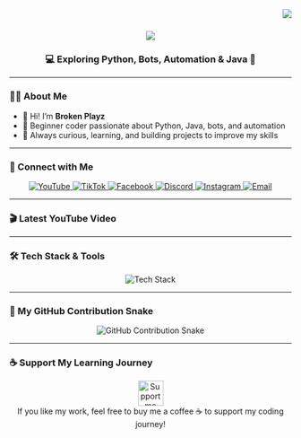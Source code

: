 <img align="right" src="https://visitor-badge.laobi.icu/badge?page_id=brokenplayz23.brokenplayz23" />

<h1 align="center">
  <img src="https://readme-typing-svg.herokuapp.com/?font=Righteous&size=35&center=true&vCenter=true&width=500&height=70&duration=4000&lines=Hi+There!+👋;+I'm+Broken+Playz!" />
</h1>

<h3 align="center">💻 Exploring Python, Bots, Automation & Java 🚀</h3>

---

### 👨‍💻 About Me
- 👋 Hi! I’m <strong>Broken Playz</strong>
- 🌱 Beginner coder passionate about Python, Java, bots, and automation
- 🎯 Always curious, learning, and building projects to improve my skills

---

### 🔗 Connect with Me

<p align="center">
  <a href="https://www.youtube.com/@BrokenPlayz23" target="_blank" rel="noopener noreferrer">
    <img src="https://img.shields.io/badge/YouTube-FF0000?style=for-the-badge&logo=youtube&logoColor=white" alt="YouTube" />
  </a>
  <a href="https://www.tiktok.com/@brokenplayz23_" target="_blank" rel="noopener noreferrer">
    <img src="https://img.shields.io/badge/TikTok-000000?style=for-the-badge&logo=tiktok&logoColor=white" alt="TikTok" />
  </a>
  <a href="https://www.facebook.com/brokenplayz233/" target="_blank" rel="noopener noreferrer">
    <img src="https://img.shields.io/badge/Facebook-1877F2?style=for-the-badge&logo=facebook&logoColor=white" alt="Facebook" />
  </a>
  <a href="https://discord.gg/fGxrRu6FCE" target="_blank" rel="noopener noreferrer">
    <img src="https://img.shields.io/badge/Discord-5865F2?style=for-the-badge&logo=discord&logoColor=white" alt="Discord" />
  </a>
  <a href="https://www.instagram.com/brokenplayz23/" target="_blank" rel="noopener noreferrer">
    <img src="https://img.shields.io/badge/Instagram-E4405F?style=for-the-badge&logo=instagram&logoColor=white" alt="Instagram" />
  </a>
  <a href="mailto:brokenplayzinfo@gmail.com" target="_blank" rel="noopener noreferrer">
    <img src="https://img.shields.io/badge/Email-D14836?style=for-the-badge&logo=gmail&logoColor=white" alt="Email" />
  </a>
</p>

---

### 🎬 Latest YouTube Video
<!-- YOUTUBE:START -->
<!-- YOUTUBE:END -->

---

### 🛠️ Tech Stack & Tools
<p align="center">
  <img src="https://skillicons.dev/icons?i=python,java,javascript,nodejs,html,css,github,vscode,discord" alt="Tech Stack" />
</p>

---

### 🐍 My GitHub Contribution Snake
<p align="center">
  <img src="https://raw.githubusercontent.com/brokenplayz23/brokenplayz23/output/github-contribution-grid-snake.svg" alt="GitHub Contribution Snake" />
</p>

---

### ☕ Support My Learning Journey
<p align="center">
  <a href="https://ko-fi.com/V7V4RAK9C" target="_blank" rel="noopener noreferrer">
    <img height="45" src="https://storage.ko-fi.com/cdn/kofi5.png?v=3" alt="Support me on Ko-fi" />
  </a>
  <br/>
  If you like my work, feel free to buy me a coffee ☕ to support my coding journey!
</p>
